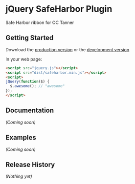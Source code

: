 # jQuery SafeHarbor Plugin

Safe Harbor ribbon for OC Tanner

## Getting Started

Download the [production version][min] or the [development version][max].

[min]: https://raw.github.com/ndnhat/jquery-safeharbor/master/dist/jquery.safeharbor.min.js
[max]: https://raw.github.com/ndnhat/jquery-safeharbor/master/dist/jquery.safeharbor.js

In your web page:

```html
<script src="jquery.js"></script>
<script src="dist/safeharbor.min.js"></script>
<script>
jQuery(function($) {
  $.awesome(); // "awesome"
});
</script>
```

## Documentation
_(Coming soon)_

## Examples
_(Coming soon)_

## Release History
_(Nothing yet)_
